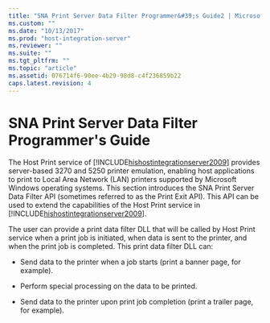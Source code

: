 ```yaml
---
title: "SNA Print Server Data Filter Programmer&#39;s Guide2 | Microsoft Docs"
ms.custom: ""
ms.date: "10/13/2017"
ms.prod: "host-integration-server"
ms.reviewer: ""
ms.suite: ""
ms.tgt_pltfrm: ""
ms.topic: "article"
ms.assetid: 076714f6-90ee-4b29-98d8-c4f236859b22
caps.latest.revision: 4
---
```

# SNA Print Server Data Filter Programmer&#39;s Guide
The Host Print service of [!INCLUDE[hishostintegrationserver2009](../core/includes/hishostintegrationserver2009-md.md)] provides server-based 3270 and 5250 printer emulation, enabling host applications to print to Local Area Network (LAN) printers supported by Microsoft Windows operating systems. This section introduces the SNA Print Server Data Filter API (sometimes referred to as the Print Exit API).  This API can be used to extend the capabilities of the Host Print service in [!INCLUDE[hishostintegrationserver2009](../core/includes/hishostintegrationserver2009-md.md)].  
  
 The user can provide a print data filter DLL that will be called by Host Print service when a print job is initiated, when data is sent to the printer, and when the print job is completed. This print data filter DLL can:  
  
-   Send data to the printer when a job starts (print a banner page, for example).  
  
-   Perform special processing on the data to be printed.  
  
-   Send data to the printer upon print job completion (print a trailer page, for example).